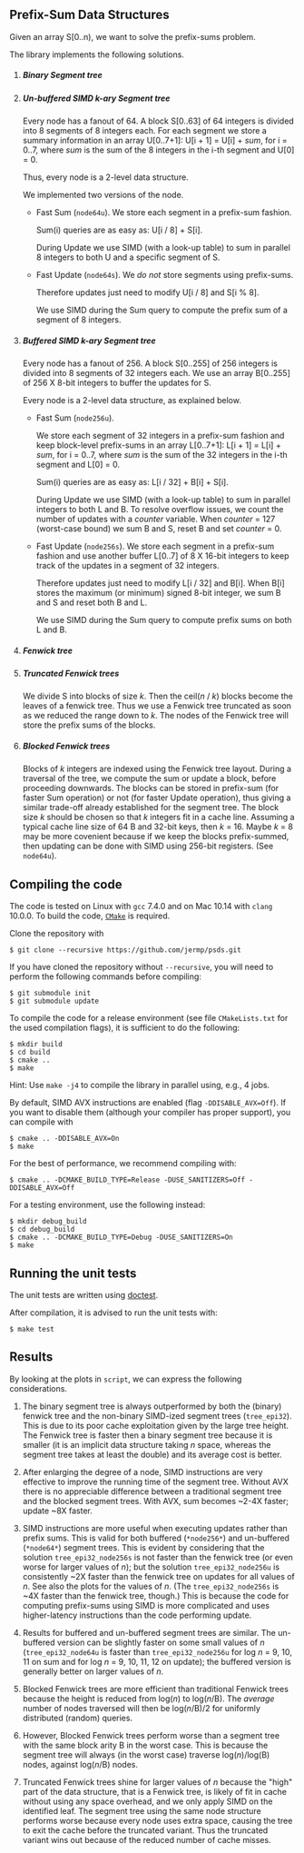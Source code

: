 Prefix-Sum Data Structures
------

Given an array S[0..n), we want to solve
the prefix-sums problem.

The library implements the following solutions.
   
1. ##### Binary Segment tree

2. ##### Un-buffered SIMD *k*-ary Segment tree

	Every node has a fanout of 64.
	A block S[0..63] of 64 integers is divided into 8
	segments
	of 8 integers each. For each segment we store
	a summary information in an array U[0..7+1]:
	U[i + 1] = U[i] + *sum*,
	for i = 0..7, where *sum* is the sum of the 8
	integers in the i-th segment and U[0] = 0.

	Thus, every node is a 2-level data structure.

	We implemented two versions of the node.

	- Fast Sum (`node64u`).
	  We store each segment in a prefix-sum
	  fashion.

	  Sum(i) queries are as easy as:
	  U[i / 8] + S[i].

	  During Update we use SIMD
	  (with a look-up table)
	  to sum in parallel 8 integers to both U and
	  a specific segment of S.

	- Fast Update (`node64s`).
	  We *do not* store segments using
	  prefix-sums.

	  Therefore updates just need to modify U[i / 8] and
	  S[i % 8].

	  We use SIMD during the Sum query to
	  compute the prefix sum of a segment of 8 integers.

3. ##### Buffered SIMD *k*-ary Segment tree

	Every node has a fanout of 256.
	A block S[0..255] of 256 integers is divided into 8
	segments
	of 32 integers each. We use an array B[0..255]
	of 256 X 8-bit integers to buffer the updates
	for S.

	Every node is a 2-level data structure, as explained
	below.

	- Fast Sum (`node256u`).

	  We store each segment of 32 integers in a
	  prefix-sum fashion and keep block-level
	  prefix-sums in an array L[0..7+1]:
	  L[i + 1] = L[i] + *sum*,
	  for i = 0..7, where *sum* is the sum of the 32
	  integers in the i-th segment and L[0] = 0.

	  Sum(i) queries are as easy as:
	  L[i / 32] + B[i] + S[i].

	  During Update we use SIMD
	  (with a look-up table)
	  to sum in parallel integers to both L and B.
	  To resolve overflow issues, we count
	  the number of updates with a *counter* variable.
	  When *counter* = 127 (worst-case bound)
	  we sum B and S, reset B and set *counter* = 0.

	- Fast Update (`node256s`).
	  We store each segment in a prefix-sum
	  fashion and use another buffer L[0..7] of
	  8 X 16-bit integers to keep track of the
	  updates in a segment of 32 integers.

	  Therefore updates just need to modify L[i / 32] and
	  B[i]. When B[i] stores the maximum (or minimum)
	  signed 8-bit integer, we sum B and S and reset both
	  B and L.

	  We use SIMD during the Sum query to
	  compute prefix sums on both L and B.

4. ##### Fenwick tree

5. ##### Truncated Fenwick trees

	We divide S into blocks of size *k*. Then the ceil(*n* / *k*) blocks become the leaves of a fenwick tree. Thus we use a Fenwick tree truncated as soon as we reduced the range down to *k*. The nodes of the Fenwick tree will store the prefix sums of the blocks.
	
6. ##### Blocked Fenwick trees

	Blocks of *k* integers are
   indexed using the Fenwick tree layout.
   During a traversal of the tree, we compute the sum
   or update a block, before proceeding downwards.
   The blocks
   can be stored in prefix-sum (for faster Sum operation)
   or not (for faster Update operation), thus giving
   a similar trade-off already established for the segment
   tree.
   The block size *k* should be chosen so that
   *k* integers fit in a cache line.
   Assuming a typical cache line size of 64 B and 32-bit
   keys, then *k* = 16.
   Maybe *k* = 8 may be more covenient because
   if we keep the blocks prefix-summed, then
   updating can be done with SIMD using 256-bit registers.
   (See `node64u`).
   
Compiling the code <a name="compiling"></a>
------------------

The code is tested on Linux with `gcc` 7.4.0 and on Mac 10.14 with `clang` 10.0.0.
To build the code, [`CMake`](https://cmake.org/) is required.

Clone the repository with

	$ git clone --recursive https://github.com/jermp/psds.git

If you have cloned the repository without `--recursive`, you will need to perform the following commands before
compiling:

    $ git submodule init
    $ git submodule update

To compile the code for a release environment (see file `CMakeLists.txt` for the used compilation flags), it is sufficient to do the following:

    $ mkdir build
    $ cd build
    $ cmake ..
    $ make

Hint: Use `make -j4` to compile the library in parallel using, e.g., 4 jobs.

By default, SIMD AVX instructions are enabled (flag `-DDISABLE_AVX=Off`). If you want to
disable them (although your compiler has proper support), you can compile with

	$ cmake .. -DDISABLE_AVX=On
	$ make


For the best of performance, we recommend compiling with:

	$ cmake .. -DCMAKE_BUILD_TYPE=Release -DUSE_SANITIZERS=Off -DDISABLE_AVX=Off

For a testing environment, use the following instead:

    $ mkdir debug_build
    $ cd debug_build
    $ cmake .. -DCMAKE_BUILD_TYPE=Debug -DUSE_SANITIZERS=On
    $ make

Running the unit tests <a name="testing"></a>
-----------

The unit tests are written using [doctest](https://github.com/onqtam/doctest).

After compilation, it is advised
to run the unit tests with:

	$ make test

Results
------

By looking at the plots in `script`, we can express the following considerations.

1. The binary segment tree is always outperformed by both the (binary) fenwick tree
   and the non-binary SIMD-ized segment trees (`tree_epi32`).
   This is due to its poor cache exploitation given by the large tree height. The Fenwick tree is faster then a binary segment tree because
   it is smaller (it is an implicit data structure taking *n* space, whereas the segment tree takes at least the double) and its average
   cost is better.

2. After enlarging the degree of a node, SIMD instructions are very effective to improve the running time of the segment tree. Without AVX there is no appreciable difference between a traditional segment tree and the blocked segment trees.
With AVX, sum becomes ~2-4X faster; update ~8X faster.

3. SIMD instructions are more useful when executing updates rather than prefix sums.
   This is valid for both buffered (`*node256*`) and un-buffered (`*node64*`) segment trees.
   This is evident by considering that the solution `tree_epi32_node256s` is not faster than the fenwick tree
   (or even worse for larger values of *n*);
   but the solution `tree_epi32_node256u` is consistently ~2X faster than the fenwick
   tree on updates for all values of *n*. See also the plots for the values of *n*.
   (The `tree_epi32_node256s` is ~4X faster than the
   fenwick tree, though.)
   This is because the code for computing prefix-sums using SIMD is more complicated
   and uses higher-latency instructions than the code performing update.

4. Results for buffered and un-buffered segment trees are similar. The un-buffered
   version can be slightly faster on some small values of *n* (`tree_epi32_node64u` is faster
   than `tree_epi32_node256u` for log *n* = 9, 10, 11 on sum and
   for log *n* = 9, 10, 11, 12 on update);
   the buffered version is generally better on larger values of *n*.
   
5. Blocked Fenwick trees are more efficient than traditional Fenwick trees because the height is reduced from log(*n*) to log(*n*/B).
The *average* number of nodes traversed will then be log(*n*/B)/2 for
uniformly distributed (random) queries.

6. However, Blocked Fenwick trees perform worse than a segment tree with the same block arity B in the worst case. This is because the segment tree will always (in the worst case) traverse log(*n*)/log(B) nodes,
against log(*n*/B) nodes.

7. Truncated Fenwick trees shine for larger values of *n* because the "high" part of the data structure, that is a Fenwick tree, is likely of fit in cache without using any space overhead, and we only apply SIMD on the identified leaf. The segment tree using the same node structure performs worse because every node uses extra space, causing the tree to exit the cache before the truncated variant. Thus the truncated variant wins out because of the reduced number of cache misses.
